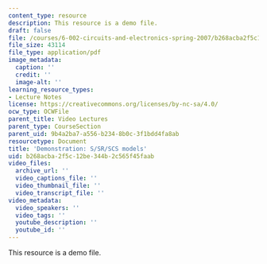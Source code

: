 ```yaml
---
content_type: resource
description: This resource is a demo file.
draft: false
file: /courses/6-002-circuits-and-electronics-spring-2007/b268acba2f5c12be344b2c565f45faab_demo_06.pdf
file_size: 43114
file_type: application/pdf
image_metadata:
  caption: ''
  credit: ''
  image-alt: ''
learning_resource_types:
- Lecture Notes
license: https://creativecommons.org/licenses/by-nc-sa/4.0/
ocw_type: OCWFile
parent_title: Video Lectures
parent_type: CourseSection
parent_uid: 9b4a2ba7-a556-b234-8b0c-3f1bdd4fa8ab
resourcetype: Document
title: 'Demonstration: S/SR/SCS models'
uid: b268acba-2f5c-12be-344b-2c565f45faab
video_files:
  archive_url: ''
  video_captions_file: ''
  video_thumbnail_file: ''
  video_transcript_file: ''
video_metadata:
  video_speakers: ''
  video_tags: ''
  youtube_description: ''
  youtube_id: ''
---
```

This resource is a demo file.